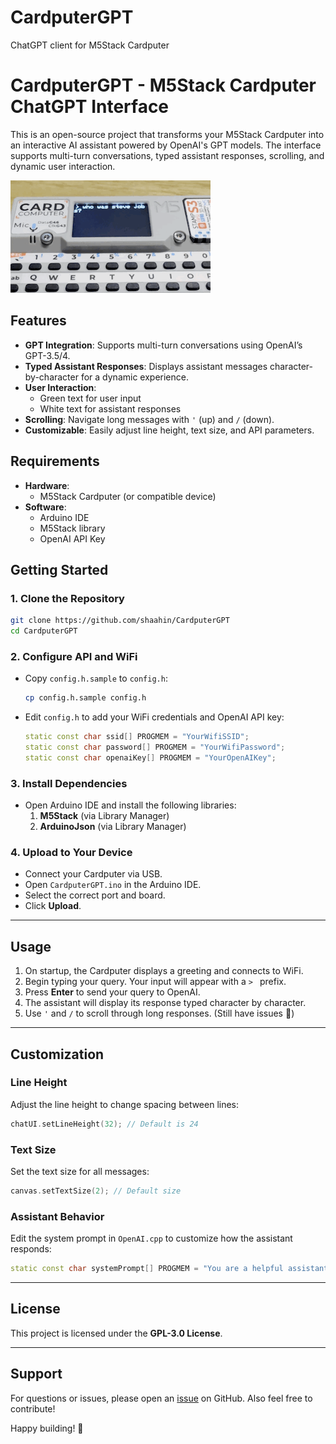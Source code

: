 # CardputerGPT
ChatGPT client for M5Stack Cardputer

# **CardputerGPT - M5Stack Cardputer ChatGPT Interface**

This is an open-source project that transforms your M5Stack Cardputer into an interactive AI assistant powered by OpenAI's GPT models. The interface supports multi-turn conversations, typed assistant responses, scrolling, and dynamic user interaction.

![Demo](demo.gif)

## **Features**
- **GPT Integration**: Supports multi-turn conversations using OpenAI’s GPT-3.5/4.
- **Typed Assistant Responses**: Displays assistant messages character-by-character for a dynamic experience.
- **User Interaction**: 
  - Green text for user input
  - White text for assistant responses
- **Scrolling**: Navigate long messages with `'` (up) and `/` (down).
- **Customizable**: Easily adjust line height, text size, and API parameters.

## **Requirements**
- **Hardware**: 
  - M5Stack Cardputer (or compatible device)
- **Software**:
  - Arduino IDE
  - M5Stack library
  - OpenAI API Key

## **Getting Started**

### **1. Clone the Repository**
```bash
git clone https://github.com/shaahin/CardputerGPT
cd CardputerGPT
```

### **2. Configure API and WiFi**
- Copy `config.h.sample` to `config.h`:
  ```bash
  cp config.h.sample config.h
  ```
- Edit `config.h` to add your WiFi credentials and OpenAI API key:
  ```cpp
  static const char ssid[] PROGMEM = "YourWifiSSID";
  static const char password[] PROGMEM = "YourWifiPassword";
  static const char openaiKey[] PROGMEM = "YourOpenAIKey";
  ```

### **3. Install Dependencies**
- Open Arduino IDE and install the following libraries:
  1. **M5Stack** (via Library Manager)
  2. **ArduinoJson** (via Library Manager)

### **4. Upload to Your Device**
- Connect your Cardputer via USB.
- Open `CardputerGPT.ino` in the Arduino IDE.
- Select the correct port and board.
- Click **Upload**.

---

## **Usage**
1. On startup, the Cardputer displays a greeting and connects to WiFi.
2. Begin typing your query. Your input will appear with a `> ` prefix.
3. Press **Enter** to send your query to OpenAI.
4. The assistant will display its response typed character by character.
5. Use `'` and `/` to scroll through long responses. (Still have issues 🫠)

---

## **Customization**

### **Line Height**
Adjust the line height to change spacing between lines:
```cpp
chatUI.setLineHeight(32); // Default is 24
```

### **Text Size**
Set the text size for all messages:
```cpp
canvas.setTextSize(2); // Default size
```

### **Assistant Behavior**
Edit the system prompt in `OpenAI.cpp` to customize how the assistant responds:
```cpp
static const char systemPrompt[] PROGMEM = "You are a helpful assistant.";
```

---

## **License**
This project is licensed under the **GPL-3.0 License**.

---

## **Support**
For questions or issues, please open an [issue](https://github.com/shaahin/CardputerGPT/issues) on GitHub. Also feel free to contribute!

Happy building! 🚀
